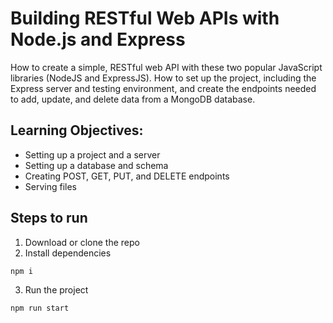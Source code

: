 # Building RESTful Web APIs with Node.js and Express

How to create a simple, RESTful web API with these two popular JavaScript libraries (NodeJS and ExpressJS). How to set up the project, including the Express server and testing environment, and create the endpoints needed to add, update, and delete data from a MongoDB database.

## Learning Objectives:
- Setting up a project and a server
- Setting up a database and schema
- Creating POST, GET, PUT, and DELETE endpoints
- Serving files

## Steps to run

1. Download or clone the repo
2. Install dependencies
```
npm i
```
3. Run the project
```
npm run start
```

